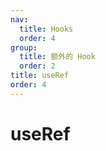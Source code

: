```yaml
---
nav:
  title: Hooks
  order: 4
group:
  title: 额外的 Hook
  order: 2
title: useRef
order: 4
---
```


# useRef